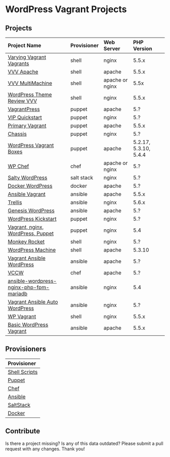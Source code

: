 # WordPress Vagrant Projects

## Projects
| Project Name | Provisioner | Web Server | PHP Version
| :--- | :--- | :--- | :---
| [Varying Vagrant Vagrants](https://github.com/Varying-Vagrant-Vagrants/VVV) |  shell | nginx | 5.5.x
| [VVV Apache](https://github.com/ericmann/vvv-apache) | shell | apache | 5.5.x
| [VVV MultiMachine](https://github.com/evelynriossf/VVV-MultiMachine) | shell | apache or nginx | 5.5x
| [WordPress Theme Review VVV](https://github.com/aubreypwd/wordpress-themereview-vvv) | shell | nginx | 5.5.x
| [VagrantPress](https://github.com/vagrantpress/vagrantpress) | puppet | apache | 5.?
| [VIP Quickstart](https://github.com/Automattic/vip-quickstart) | puppet | nginx | 5.?
| [Primary Vagrant](https://github.com/ChrisWiegman/Primary-Vagrant) | puppet | apache | 5.5.x
| [Chassis](https://github.com/Chassis/Chassis) | puppet | nginx | 5.?
| [WordPress Vagrant Boxes](https://github.com/tierra/wp-vagrant) | puppet | apache |  5.2.17, 5.3.10, 5.4.4
| [WP Chef](https://github.com/bastosmichael/WP-Chef) | chef | apache or nginx  | 5.?
| [Salty WordPress](https://github.com/humanmade/Salty-WordPress) | salt stack | nginx | 5.?
| [Docker WordPress](https://github.com/paulczar/docker-wordpress) | docker | apache | 5.?
| [Ansible Vagrant](https://bitbucket.org/wpscholar/ansible-vagrant) | ansible | apache | 5.5.x
| [Trellis](https://github.com/roots/trellis) | ansible | nginx | 5.6.x
| [Genesis WordPress](https://github.com/genesis/wordpress/) | ansible | apache | 5.?
| [WordPress Kickstart](https://github.com/jnettome/wordpress_kickstart) | puppet | nginx | 5.?
| [Vagrant, nginx, WordPress, Puppet](https://github.com/MikeRogers0/vagrant-nginx-wordpress-puppet) | puppet | nginx | 5.4 
| [Monkey Rocket](https://github.com/Cikica/monkeyrocket) | shell | nginx | 5.?
| [WordPress Machine](https://github.com/audionerd/wordpress-machine) | shell | apache | 5.3.10
| [Vagrant Ansible WordPress](https://github.com/jalefkowit/vagrant-ansible-wordpress) | ansible | apache | 5.?
| [VCCW](https://github.com/miya0001/vccw) | chef | apache | 5.?
| [ansible-wordpress-nginx-php-fpm-mariadb](https://github.com/davidneudorfer/ansible-wordpress-nginx-php-fpm-mariadb) | ansible | nginx | 5.4
| [Vagrant Ansible Auto WordPress](https://github.com/davidneudorfer/vagrant-ansible-auto-wordpress) | ansible | nginx | 5.?
| [WP Vagrant](https://github.com/digitalquery/wp-vagrant) | shell | nginx | 5.5.x
| [Basic WordPress Vagrant](https://github.com/ideasonpurpose/basic-wordpress-vagrant) | ansible | apache | 5.5.x

## Provisioners
| Provisioner
| :---
| [Shell Scripts](http://en.wikipedia.org/wiki/Shell_script)
| [Puppet](http://puppetlabs.com/)
| [Chef](http://www.getchef.com/chef/)
| [Ansible](http://www.ansible.com/home)
| [SaltStack](http://www.saltstack.com/community/)
| [Docker](http://www.docker.com/)

## Contribute
Is there a project missing?  Is any of this data outdated?  Please submit a pull request with any changes.  Thank you!
